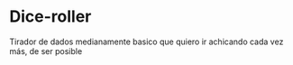 # Dice-roller
Tirador de dados medianamente basico que quiero ir achicando cada vez más, de ser posible
